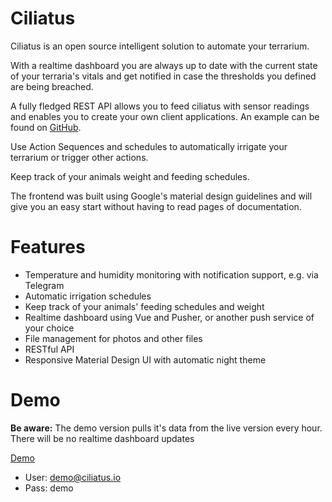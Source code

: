 # Ciliatus
Ciliatus is an open source intelligent solution to automate your terrarium.

With a realtime dashboard you are always up to date with the current state of your terraria's vitals and get notified in case the thresholds you defined are being breached.

A fully fledged REST API allows you to feed ciliatus with sensor readings and enables you to create your own client applications. An example can be found on [GitHub](https://github.com/matthenning/ciliatus_controlunit).

Use Action Sequences and schedules to automatically irrigate your terrarium or trigger other actions.

Keep track of your animals weight and feeding schedules.

The frontend was built using Google's material design guidelines and will give you an easy start without having to read pages of documentation.

# Features

* Temperature and humidity monitoring with notification support, e.g. via Telegram
* Automatic irrigation schedules
* Keep track of your animals' feeding schedules and weight
* Realtime dashboard using Vue and Pusher, or another push service of your choice
* File management for photos and other files
* RESTful API
* Responsive Material Design UI with automatic night theme

# Demo

**Be aware:** The demo version pulls it's data from the live version every hour. There will be no realtime dashboard updates

[Demo](https://demo01.ciliatus.io)

* User: demo@ciliatus.io
* Pass: demo
